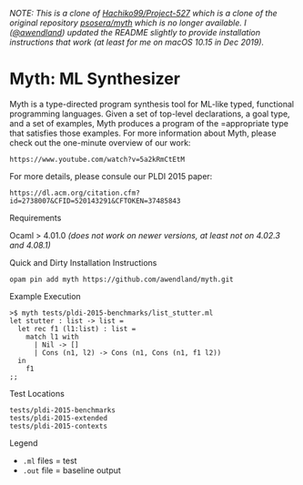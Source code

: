*NOTE: This is a clone of [Hachiko99/Project-527](https://github.com/Hachiko99/Project-527) which is a clone of the original repository [psosera/myth](https://github.com/psosera/myth.git) which is no longer available. I ([@awendland](https://github.com/awendland)) updated the README slightly to provide installation instructions that work (at least for me on macOS 10.15 in Dec 2019).*

# Myth: ML Synthesizer

Myth is a type-directed program synthesis tool for ML-like typed, functional programming languages.
Given a set of top-level declarations, a goal type, and a set of examples, Myth produces a program of the =appropriate type that satisfies those examples.
For more information about Myth, please check out the one-minute overview of our work:

    https://www.youtube.com/watch?v=5a2kRmCtEtM

For more details, please consule our PLDI 2015 paper:

    https://dl.acm.org/citation.cfm?id=2738007&CFID=520143291&CFTOKEN=37485843

Requirements

Ocaml > 4.01.0 *(does not work on newer versions, at least not on 4.02.3 and 4.08.1)*

Quick and Dirty Installation Instructions

    opam pin add myth https://github.com/awendland/myth.git

Example Execution

    >$ myth tests/pldi-2015-benchmarks/list_stutter.ml
    let stutter : list -> list =
      let rec f1 (l1:list) : list =
        match l1 with
          | Nil -> []
          | Cons (n1, l2) -> Cons (n1, Cons (n1, f1 l2))
      in
        f1
    ;;

Test Locations

    tests/pldi-2015-benchmarks
    tests/pldi-2015-extended
    tests/pldi-2015-contexts

Legend

* `.ml` files = test
* `.out` file = baseline output